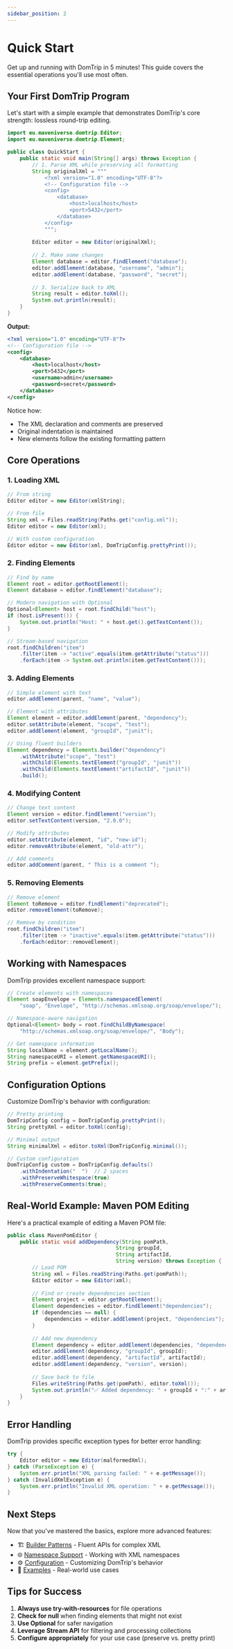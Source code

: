```yaml
---
sidebar_position: 2
---
```


# Quick Start

Get up and running with DomTrip in 5 minutes! This guide covers the essential operations you'll use most often.

## Your First DomTrip Program

Let's start with a simple example that demonstrates DomTrip's core strength: lossless round-trip editing.

```java
import eu.maveniverse.domtrip.Editor;
import eu.maveniverse.domtrip.Element;

public class QuickStart {
    public static void main(String[] args) throws Exception {
        // 1. Parse XML while preserving all formatting
        String originalXml = """
            <?xml version="1.0" encoding="UTF-8"?>
            <!-- Configuration file -->
            <config>
                <database>
                    <host>localhost</host>
                    <port>5432</port>
                </database>
            </config>
            """;
        
        Editor editor = new Editor(originalXml);
        
        // 2. Make some changes
        Element database = editor.findElement("database");
        editor.addElement(database, "username", "admin");
        editor.addElement(database, "password", "secret");
        
        // 3. Serialize back to XML
        String result = editor.toXml();
        System.out.println(result);
    }
}
```

**Output:**
```xml
<?xml version="1.0" encoding="UTF-8"?>
<!-- Configuration file -->
<config>
    <database>
        <host>localhost</host>
        <port>5432</port>
        <username>admin</username>
        <password>secret</password>
    </database>
</config>
```

Notice how:
- The XML declaration and comments are preserved
- Original indentation is maintained
- New elements follow the existing formatting pattern

## Core Operations

### 1. Loading XML

```java
// From string
Editor editor = new Editor(xmlString);

// From file
String xml = Files.readString(Paths.get("config.xml"));
Editor editor = new Editor(xml);

// With custom configuration
Editor editor = new Editor(xml, DomTripConfig.prettyPrint());
```

### 2. Finding Elements

```java
// Find by name
Element root = editor.getRootElement();
Element database = editor.findElement("database");

// Modern navigation with Optional
Optional<Element> host = root.findChild("host");
if (host.isPresent()) {
    System.out.println("Host: " + host.get().getTextContent());
}

// Stream-based navigation
root.findChildren("item")
    .filter(item -> "active".equals(item.getAttribute("status")))
    .forEach(item -> System.out.println(item.getTextContent()));
```

### 3. Adding Elements

```java
// Simple element with text
editor.addElement(parent, "name", "value");

// Element with attributes
Element element = editor.addElement(parent, "dependency");
editor.setAttribute(element, "scope", "test");
editor.addElement(element, "groupId", "junit");

// Using fluent builders
Element dependency = Elements.builder("dependency")
    .withAttribute("scope", "test")
    .withChild(Elements.textElement("groupId", "junit"))
    .withChild(Elements.textElement("artifactId", "junit"))
    .build();
```

### 4. Modifying Content

```java
// Change text content
Element version = editor.findElement("version");
editor.setTextContent(version, "2.0.0");

// Modify attributes
editor.setAttribute(element, "id", "new-id");
editor.removeAttribute(element, "old-attr");

// Add comments
editor.addComment(parent, " This is a comment ");
```

### 5. Removing Elements

```java
// Remove element
Element toRemove = editor.findElement("deprecated");
editor.removeElement(toRemove);

// Remove by condition
root.findChildren("item")
    .filter(item -> "inactive".equals(item.getAttribute("status")))
    .forEach(editor::removeElement);
```

## Working with Namespaces

DomTrip provides excellent namespace support:

```java
// Create elements with namespaces
Element soapEnvelope = Elements.namespacedElement(
    "soap", "Envelope", "http://schemas.xmlsoap.org/soap/envelope/");

// Namespace-aware navigation
Optional<Element> body = root.findChildByNamespace(
    "http://schemas.xmlsoap.org/soap/envelope/", "Body");

// Get namespace information
String localName = element.getLocalName();
String namespaceURI = element.getNamespaceURI();
String prefix = element.getPrefix();
```

## Configuration Options

Customize DomTrip's behavior with configuration:

```java
// Pretty printing
DomTripConfig config = DomTripConfig.prettyPrint();
String prettyXml = editor.toXml(config);

// Minimal output
String minimalXml = editor.toXml(DomTripConfig.minimal());

// Custom configuration
DomTripConfig custom = DomTripConfig.defaults()
    .withIndentation("  ")  // 2 spaces
    .withPreserveWhitespace(true)
    .withPreserveComments(true);
```

## Real-World Example: Maven POM Editing

Here's a practical example of editing a Maven POM file:

```java
public class MavenPomEditor {
    public static void addDependency(String pomPath, 
                                   String groupId, 
                                   String artifactId, 
                                   String version) throws Exception {
        // Load POM
        String xml = Files.readString(Paths.get(pomPath));
        Editor editor = new Editor(xml);
        
        // Find or create dependencies section
        Element project = editor.getRootElement();
        Element dependencies = editor.findElement("dependencies");
        if (dependencies == null) {
            dependencies = editor.addElement(project, "dependencies");
        }
        
        // Add new dependency
        Element dependency = editor.addElement(dependencies, "dependency");
        editor.addElement(dependency, "groupId", groupId);
        editor.addElement(dependency, "artifactId", artifactId);
        editor.addElement(dependency, "version", version);
        
        // Save back to file
        Files.writeString(Paths.get(pomPath), editor.toXml());
        System.out.println("✅ Added dependency: " + groupId + ":" + artifactId);
    }
}
```

## Error Handling

DomTrip provides specific exception types for better error handling:

```java
try {
    Editor editor = new Editor(malformedXml);
} catch (ParseException e) {
    System.err.println("XML parsing failed: " + e.getMessage());
} catch (InvalidXmlException e) {
    System.err.println("Invalid XML operation: " + e.getMessage());
}
```

## Next Steps

Now that you've mastered the basics, explore more advanced features:

- 🏗️ [Builder Patterns](../advanced/builder-patterns) - Fluent APIs for complex XML
- 🌐 [Namespace Support](../features/namespace-support) - Working with XML namespaces
- ⚙️ [Configuration](../api/configuration) - Customizing DomTrip's behavior
- 📖 [Examples](../examples/basic-editing) - Real-world use cases

## Tips for Success

1. **Always use try-with-resources** for file operations
2. **Check for null** when finding elements that might not exist
3. **Use Optional** for safer navigation
4. **Leverage Stream API** for filtering and processing collections
5. **Configure appropriately** for your use case (preserve vs. pretty print)
